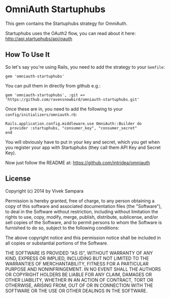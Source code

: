 # OmniAuth Startuphubs

This gem contains the Startuphubs strategy for OmniAuth.

Startuphubs uses the OAuth2 flow, you can read about it here: http://api.startuphubs/api/oauth

## How To Use It

So let's say you're using Rails, you need to add the strategy to your `Gemfile`:

    gem 'omniauth-startuphubs'

You can pull them in directly from github e.g.:

    gem 'omniauth-startuphubs', :git => 'https://github.com/ravensnowbird/omniauth-startuphubs.git'

Once these are in, you need to add the following to your `config/initializers/omniauth.rb`:

    Rails.application.config.middleware.use OmniAuth::Builder do
      provider :startuphubs, "consumer_key", "consumer_secret"
    end

You will obviously have to put in your key and secret, which you get when you register your app with Startuphubs (they call them API Key and Secret Key).

Now just follow the README at: https://github.com/intridea/omniauth

## License

Copyright (c) 2014 by Vivek Sampara

Permission is hereby granted, free of charge, to any person obtaining a copy of this software and associated documentation files (the "Software"), to deal in the Software without restriction, including without limitation the rights to use, copy, modify, merge, publish, distribute, sublicense, and/or sell copies of the Software, and to permit persons to whom the Software is furnished to do so, subject to the following conditions:

The above copyright notice and this permission notice shall be included in all copies or substantial portions of the Software.

THE SOFTWARE IS PROVIDED "AS IS", WITHOUT WARRANTY OF ANY KIND, EXPRESS OR IMPLIED, INCLUDING BUT NOT LIMITED TO THE WARRANTIES OF MERCHANTABILITY, FITNESS FOR A PARTICULAR PURPOSE AND NONINFRINGEMENT. IN NO EVENT SHALL THE AUTHORS OR COPYRIGHT HOLDERS BE LIABLE FOR ANY CLAIM, DAMAGES OR OTHER LIABILITY, WHETHER IN AN ACTION OF CONTRACT, TORT OR OTHERWISE, ARISING FROM, OUT OF OR IN CONNECTION WITH THE SOFTWARE OR THE USE OR OTHER DEALINGS IN THE SOFTWARE.
